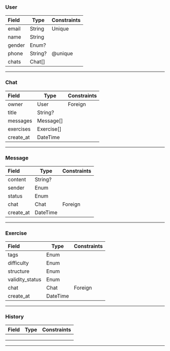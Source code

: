 ### User

| Field  | Type    | Constraints |
| :----- | ------- | ----------- |
| email  | String  | Unique      |
| name   | String  |             |
| gender | Enum?   |             |
| phone  | String? | @unique     |
| chats  | Chat[]  |             |

------

### Chat

| Field     | Type       | Constraints |
| :-------- | ---------- | ----------- |
| owner     | User       | Foreign     |
| title     | String?    |             |
| messages  | Message[]  |             |
| exercises | Exercise[] |             |
| create_at | DateTime   |             |

------

### Message

| Field     | Type     | Constraints |
| :-------- | -------- | ----------- |
| content   | String?  |             |
| sender    | Enum     |             |
| status    | Enum     |             |
| chat      | Chat     | Foreign     |
| create_at | DateTime |             |

------

### Exercise

| Field           | Type     | Constraints |
| :-------------- | -------- | ----------- |
| tags            | Enum     |             |
| difficulty      | Enum     |             |
| structure       | Enum     |             |
| validity_status | Enum     |             |
| chat            | Chat     | Foreign     |
| create_at       | DateTime |             |

------

### History

| Field | Type | Constraints |
| :---- | ---- | ----------- |
|       |      |             |
|       |      |             |
|       |      |             |

------

